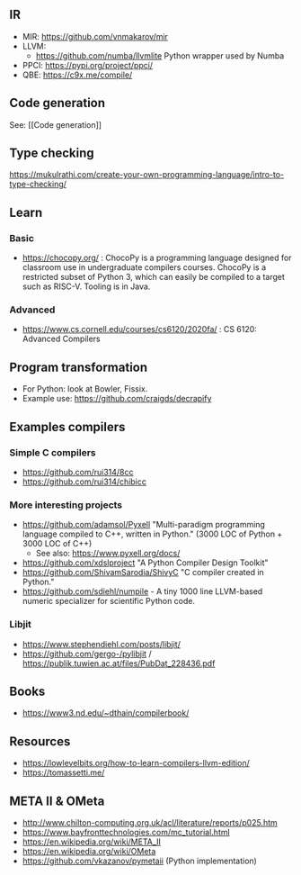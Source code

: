 ## IR

- MIR: <https://github.com/vnmakarov/mir>
- LLVM: 
    - <https://github.com/numba/llvmlite> Python wrapper used by Numba
- PPCI: <https://pypi.org/project/ppci/>
- QBE: https://c9x.me/compile/

## Code generation

See: [[Code generation]]

## Type checking

https://mukulrathi.com/create-your-own-programming-language/intro-to-type-checking/


## Learn

### Basic

- https://chocopy.org/ : ChocoPy is a programming language designed for classroom use in undergraduate compilers courses. ChocoPy is a restricted subset of Python 3, which can easily be compiled to a target such as RISC-V. Tooling is in Java.

### Advanced

- https://www.cs.cornell.edu/courses/cs6120/2020fa/ : CS 6120: Advanced Compilers

## Program transformation

- For Python: look at Bowler, Fissix.
- Example use: https://github.com/craigds/decrapify

## Examples compilers

### Simple C compilers

- https://github.com/rui314/8cc
- https://github.com/rui314/chibicc

### More interesting projects

- https://github.com/adamsol/Pyxell "Multi-paradigm programming language compiled to C++, written in Python." (3000 LOC of Python + 3000 LOC of C++)
    - See also: https://www.pyxell.org/docs/
- https://github.com/xdslproject "A Python Compiler Design Toolkit"
- https://github.com/ShivamSarodia/ShivyC "C compiler created in Python."
- https://github.com/sdiehl/numpile - A tiny 1000 line LLVM-based numeric specializer for scientific Python code.

### Libjit

- https://www.stephendiehl.com/posts/libjit/
- https://github.com/gergo-/pylibjit / https://publik.tuwien.ac.at/files/PubDat_228436.pdf

## Books

- https://www3.nd.edu/~dthain/compilerbook/

## Resources

- https://lowlevelbits.org/how-to-learn-compilers-llvm-edition/
- https://tomassetti.me/

## META II & OMeta

- http://www.chilton-computing.org.uk/acl/literature/reports/p025.htm
- https://www.bayfronttechnologies.com/mc_tutorial.html
- https://en.wikipedia.org/wiki/META_II
- https://en.wikipedia.org/wiki/OMeta
- https://github.com/vkazanov/pymetaii (Python implementation)
